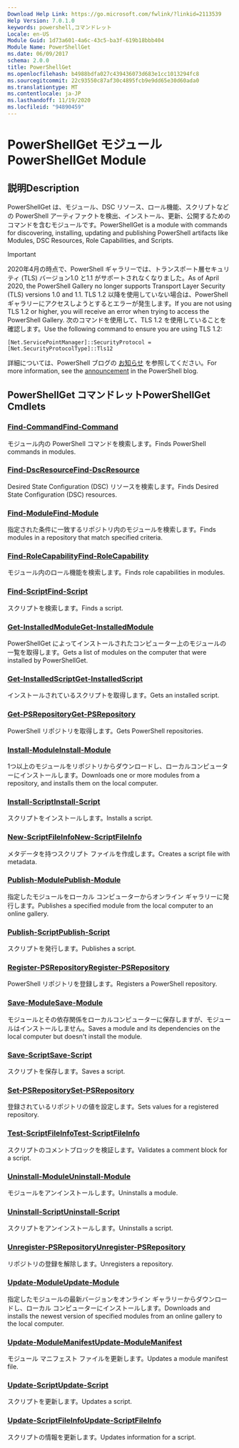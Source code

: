 ```yaml
---
Download Help Link: https://go.microsoft.com/fwlink/?linkid=2113539
Help Version: 7.0.1.0
keywords: powershell,コマンドレット
Locale: en-US
Module Guid: 1d73a601-4a6c-43c5-ba3f-619b18bbb404
Module Name: PowerShellGet
ms.date: 06/09/2017
schema: 2.0.0
title: PowerShellGet
ms.openlocfilehash: b4988bdfa027c439436073d683e1cc1013294fc8
ms.sourcegitcommit: 22c93550c87af30c4895fcb9e9dd65e30d60ada0
ms.translationtype: MT
ms.contentlocale: ja-JP
ms.lasthandoff: 11/19/2020
ms.locfileid: "94890459"
---
```

# <span data-ttu-id="1e4e9-103">PowerShellGet モジュール</span><span class="sxs-lookup"><span data-stu-id="1e4e9-103">PowerShellGet Module</span></span>

## <span data-ttu-id="1e4e9-104">説明</span><span class="sxs-lookup"><span data-stu-id="1e4e9-104">Description</span></span>

<span data-ttu-id="1e4e9-105">PowerShellGet は、モジュール、DSC リソース、ロール機能、スクリプトなどの PowerShell アーティファクトを検出、インストール、更新、公開するためのコマンドを含むモジュールです。</span><span class="sxs-lookup"><span data-stu-id="1e4e9-105">PowerShellGet is a module with commands for discovering, installing, updating and publishing PowerShell artifacts like Modules, DSC Resources, Role Capabilities, and Scripts.</span></span>

> [!IMPORTANT]
> <span data-ttu-id="1e4e9-106">2020年4月の時点で、PowerShell ギャラリーでは、トランスポート層セキュリティ (TLS) バージョン1.0 と1.1 がサポートされなくなりました。</span><span class="sxs-lookup"><span data-stu-id="1e4e9-106">As of April 2020, the PowerShell Gallery no longer supports Transport Layer Security (TLS) versions 1.0 and 1.1.</span></span> <span data-ttu-id="1e4e9-107">TLS 1.2 以降を使用していない場合は、PowerShell ギャラリーにアクセスしようとするとエラーが発生します。</span><span class="sxs-lookup"><span data-stu-id="1e4e9-107">If you are not using TLS 1.2 or higher, you will receive an error when trying to access the PowerShell Gallery.</span></span> <span data-ttu-id="1e4e9-108">次のコマンドを使用して、TLS 1.2 を使用していることを確認します。</span><span class="sxs-lookup"><span data-stu-id="1e4e9-108">Use the following command to ensure you are using TLS 1.2:</span></span>
>
> `[Net.ServicePointManager]::SecurityProtocol = [Net.SecurityProtocolType]::Tls12`
>
> <span data-ttu-id="1e4e9-109">詳細については、PowerShell ブログの [お知らせ](https://devblogs.microsoft.com/powershell/powershell-gallery-tls-support/) を参照してください。</span><span class="sxs-lookup"><span data-stu-id="1e4e9-109">For more information, see the [announcement](https://devblogs.microsoft.com/powershell/powershell-gallery-tls-support/) in the PowerShell blog.</span></span>

## <span data-ttu-id="1e4e9-110">PowerShellGet コマンドレット</span><span class="sxs-lookup"><span data-stu-id="1e4e9-110">PowerShellGet Cmdlets</span></span>

### [<span data-ttu-id="1e4e9-111">Find-Command</span><span class="sxs-lookup"><span data-stu-id="1e4e9-111">Find-Command</span></span>](Find-Command.md)
<span data-ttu-id="1e4e9-112">モジュール内の PowerShell コマンドを検索します。</span><span class="sxs-lookup"><span data-stu-id="1e4e9-112">Finds PowerShell commands in modules.</span></span>

### [<span data-ttu-id="1e4e9-113">Find-DscResource</span><span class="sxs-lookup"><span data-stu-id="1e4e9-113">Find-DscResource</span></span>](Find-DscResource.md)
<span data-ttu-id="1e4e9-114">Desired State Configuration (DSC) リソースを検索します。</span><span class="sxs-lookup"><span data-stu-id="1e4e9-114">Finds Desired State Configuration (DSC) resources.</span></span>

### [<span data-ttu-id="1e4e9-115">Find-Module</span><span class="sxs-lookup"><span data-stu-id="1e4e9-115">Find-Module</span></span>](Find-Module.md)
<span data-ttu-id="1e4e9-116">指定された条件に一致するリポジトリ内のモジュールを検索します。</span><span class="sxs-lookup"><span data-stu-id="1e4e9-116">Finds modules in a repository that match specified criteria.</span></span>

### [<span data-ttu-id="1e4e9-117">Find-RoleCapability</span><span class="sxs-lookup"><span data-stu-id="1e4e9-117">Find-RoleCapability</span></span>](Find-RoleCapability.md)
<span data-ttu-id="1e4e9-118">モジュール内のロール機能を検索します。</span><span class="sxs-lookup"><span data-stu-id="1e4e9-118">Finds role capabilities in modules.</span></span>

### [<span data-ttu-id="1e4e9-119">Find-Script</span><span class="sxs-lookup"><span data-stu-id="1e4e9-119">Find-Script</span></span>](Find-Script.md)
<span data-ttu-id="1e4e9-120">スクリプトを検索します。</span><span class="sxs-lookup"><span data-stu-id="1e4e9-120">Finds a script.</span></span>

### [<span data-ttu-id="1e4e9-121">Get-InstalledModule</span><span class="sxs-lookup"><span data-stu-id="1e4e9-121">Get-InstalledModule</span></span>](Get-InstalledModule.md)
<span data-ttu-id="1e4e9-122">PowerShellGet によってインストールされたコンピューター上のモジュールの一覧を取得します。</span><span class="sxs-lookup"><span data-stu-id="1e4e9-122">Gets a list of modules on the computer that were installed by PowerShellGet.</span></span>

### [<span data-ttu-id="1e4e9-123">Get-InstalledScript</span><span class="sxs-lookup"><span data-stu-id="1e4e9-123">Get-InstalledScript</span></span>](Get-InstalledScript.md)
<span data-ttu-id="1e4e9-124">インストールされているスクリプトを取得します。</span><span class="sxs-lookup"><span data-stu-id="1e4e9-124">Gets an installed script.</span></span>

### [<span data-ttu-id="1e4e9-125">Get-PSRepository</span><span class="sxs-lookup"><span data-stu-id="1e4e9-125">Get-PSRepository</span></span>](Get-PSRepository.md)
<span data-ttu-id="1e4e9-126">PowerShell リポジトリを取得します。</span><span class="sxs-lookup"><span data-stu-id="1e4e9-126">Gets PowerShell repositories.</span></span>

### [<span data-ttu-id="1e4e9-127">Install-Module</span><span class="sxs-lookup"><span data-stu-id="1e4e9-127">Install-Module</span></span>](Install-Module.md)
<span data-ttu-id="1e4e9-128">1つ以上のモジュールをリポジトリからダウンロードし、ローカルコンピューターにインストールします。</span><span class="sxs-lookup"><span data-stu-id="1e4e9-128">Downloads one or more modules from a repository, and installs them on the local computer.</span></span>

### [<span data-ttu-id="1e4e9-129">Install-Script</span><span class="sxs-lookup"><span data-stu-id="1e4e9-129">Install-Script</span></span>](Install-Script.md)
<span data-ttu-id="1e4e9-130">スクリプトをインストールします。</span><span class="sxs-lookup"><span data-stu-id="1e4e9-130">Installs a script.</span></span>

### [<span data-ttu-id="1e4e9-131">New-ScriptFileInfo</span><span class="sxs-lookup"><span data-stu-id="1e4e9-131">New-ScriptFileInfo</span></span>](New-ScriptFileInfo.md)
<span data-ttu-id="1e4e9-132">メタデータを持つスクリプト ファイルを作成します。</span><span class="sxs-lookup"><span data-stu-id="1e4e9-132">Creates a script file with metadata.</span></span>

### [<span data-ttu-id="1e4e9-133">Publish-Module</span><span class="sxs-lookup"><span data-stu-id="1e4e9-133">Publish-Module</span></span>](Publish-Module.md)
<span data-ttu-id="1e4e9-134">指定したモジュールをローカル コンピューターからオンライン ギャラリーに発行します。</span><span class="sxs-lookup"><span data-stu-id="1e4e9-134">Publishes a specified module from the local computer to an online gallery.</span></span>

### [<span data-ttu-id="1e4e9-135">Publish-Script</span><span class="sxs-lookup"><span data-stu-id="1e4e9-135">Publish-Script</span></span>](Publish-Script.md)
<span data-ttu-id="1e4e9-136">スクリプトを発行します。</span><span class="sxs-lookup"><span data-stu-id="1e4e9-136">Publishes a script.</span></span>

### [<span data-ttu-id="1e4e9-137">Register-PSRepository</span><span class="sxs-lookup"><span data-stu-id="1e4e9-137">Register-PSRepository</span></span>](Register-PSRepository.md)
<span data-ttu-id="1e4e9-138">PowerShell リポジトリを登録します。</span><span class="sxs-lookup"><span data-stu-id="1e4e9-138">Registers a PowerShell repository.</span></span>

### [<span data-ttu-id="1e4e9-139">Save-Module</span><span class="sxs-lookup"><span data-stu-id="1e4e9-139">Save-Module</span></span>](Save-Module.md)
<span data-ttu-id="1e4e9-140">モジュールとその依存関係をローカルコンピューターに保存しますが、モジュールはインストールしません。</span><span class="sxs-lookup"><span data-stu-id="1e4e9-140">Saves a module and its dependencies on the local computer but doesn't install the module.</span></span>

### [<span data-ttu-id="1e4e9-141">Save-Script</span><span class="sxs-lookup"><span data-stu-id="1e4e9-141">Save-Script</span></span>](Save-Script.md)
<span data-ttu-id="1e4e9-142">スクリプトを保存します。</span><span class="sxs-lookup"><span data-stu-id="1e4e9-142">Saves a script.</span></span>

### [<span data-ttu-id="1e4e9-143">Set-PSRepository</span><span class="sxs-lookup"><span data-stu-id="1e4e9-143">Set-PSRepository</span></span>](Set-PSRepository.md)
<span data-ttu-id="1e4e9-144">登録されているリポジトリの値を設定します。</span><span class="sxs-lookup"><span data-stu-id="1e4e9-144">Sets values for a registered repository.</span></span>

### [<span data-ttu-id="1e4e9-145">Test-ScriptFileInfo</span><span class="sxs-lookup"><span data-stu-id="1e4e9-145">Test-ScriptFileInfo</span></span>](Test-ScriptFileInfo.md)
<span data-ttu-id="1e4e9-146">スクリプトのコメントブロックを検証します。</span><span class="sxs-lookup"><span data-stu-id="1e4e9-146">Validates a comment block for a script.</span></span>

### [<span data-ttu-id="1e4e9-147">Uninstall-Module</span><span class="sxs-lookup"><span data-stu-id="1e4e9-147">Uninstall-Module</span></span>](Uninstall-Module.md)
<span data-ttu-id="1e4e9-148">モジュールをアンインストールします。</span><span class="sxs-lookup"><span data-stu-id="1e4e9-148">Uninstalls a module.</span></span>

### [<span data-ttu-id="1e4e9-149">Uninstall-Script</span><span class="sxs-lookup"><span data-stu-id="1e4e9-149">Uninstall-Script</span></span>](Uninstall-Script.md)
<span data-ttu-id="1e4e9-150">スクリプトをアンインストールします。</span><span class="sxs-lookup"><span data-stu-id="1e4e9-150">Uninstalls a script.</span></span>

### [<span data-ttu-id="1e4e9-151">Unregister-PSRepository</span><span class="sxs-lookup"><span data-stu-id="1e4e9-151">Unregister-PSRepository</span></span>](Unregister-PSRepository.md)
<span data-ttu-id="1e4e9-152">リポジトリの登録を解除します。</span><span class="sxs-lookup"><span data-stu-id="1e4e9-152">Unregisters a repository.</span></span>

### [<span data-ttu-id="1e4e9-153">Update-Module</span><span class="sxs-lookup"><span data-stu-id="1e4e9-153">Update-Module</span></span>](Update-Module.md)
<span data-ttu-id="1e4e9-154">指定したモジュールの最新バージョンをオンライン ギャラリーからダウンロードし、ローカル コンピューターにインストールします。</span><span class="sxs-lookup"><span data-stu-id="1e4e9-154">Downloads and installs the newest version of specified modules from an online gallery to the local computer.</span></span>

### [<span data-ttu-id="1e4e9-155">Update-ModuleManifest</span><span class="sxs-lookup"><span data-stu-id="1e4e9-155">Update-ModuleManifest</span></span>](Update-ModuleManifest.md)
<span data-ttu-id="1e4e9-156">モジュール マニフェスト ファイルを更新します。</span><span class="sxs-lookup"><span data-stu-id="1e4e9-156">Updates a module manifest file.</span></span>

### [<span data-ttu-id="1e4e9-157">Update-Script</span><span class="sxs-lookup"><span data-stu-id="1e4e9-157">Update-Script</span></span>](Update-Script.md)
<span data-ttu-id="1e4e9-158">スクリプトを更新します。</span><span class="sxs-lookup"><span data-stu-id="1e4e9-158">Updates a script.</span></span>

### [<span data-ttu-id="1e4e9-159">Update-ScriptFileInfo</span><span class="sxs-lookup"><span data-stu-id="1e4e9-159">Update-ScriptFileInfo</span></span>](Update-ScriptFileInfo.md)
<span data-ttu-id="1e4e9-160">スクリプトの情報を更新します。</span><span class="sxs-lookup"><span data-stu-id="1e4e9-160">Updates information for a script.</span></span>


